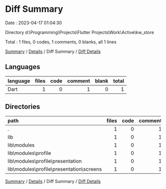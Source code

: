 # Diff Summary

Date : 2023-04-17 01:04:30

Directory d:\\Programming\\Projects\\Flutter Projects\\Work\\Active\\kw_store

Total : 1 files,  0 codes, 1 comments, 0 blanks, all 1 lines

[Summary](results.md) / [Details](details.md) / Diff Summary / [Diff Details](diff-details.md)

## Languages
| language | files | code | comment | blank | total |
| :--- | ---: | ---: | ---: | ---: | ---: |
| Dart | 1 | 0 | 1 | 0 | 1 |

## Directories
| path | files | code | comment | blank | total |
| :--- | ---: | ---: | ---: | ---: | ---: |
| . | 1 | 0 | 1 | 0 | 1 |
| lib | 1 | 0 | 1 | 0 | 1 |
| lib\\modules | 1 | 0 | 1 | 0 | 1 |
| lib\\modules\\profile | 1 | 0 | 1 | 0 | 1 |
| lib\\modules\\profile\\presentation | 1 | 0 | 1 | 0 | 1 |
| lib\\modules\\profile\\presentation\\screens | 1 | 0 | 1 | 0 | 1 |

[Summary](results.md) / [Details](details.md) / Diff Summary / [Diff Details](diff-details.md)